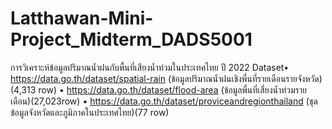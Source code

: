 # Latthawan-Mini-Project_Midterm_DADS5001
การวิเคราะห์ข้อมูลปริมาณน้ำฝนกับพื้นที่เสียงน้ำท่วมในประเทศไทย ปี 2022
Dataset•	https://data.go.th/dataset/spatial-rain (ข้อมูลปริมาณน้ำฝนเชิงพื่นที่รายเดือนรายจังหวัด)(4,313 row)
       •	https://data.go.th/dataset/flood-area (ข้อมูลพื่นที่เสี่ยงน้ำท่วมรายเดือน)(27,023row)
       •	https://data.go.th/dataset/proviceandregionthailand (ชุดข้อมูลจังหวัดและภูมิภาคในประเทศไทย)(77 row)
       
